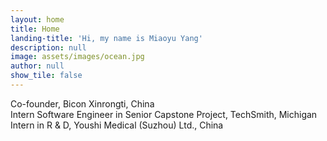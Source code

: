 ```yaml
---
layout: home
title: Home
landing-title: 'Hi, my name is Miaoyu Yang'
description: null
image: assets/images/ocean.jpg
author: null
show_tile: false
---
```

Co-founder, Bicon Xinrongti, China<br />Intern Software Engineer in Senior Capstone Project, TechSmith, Michigan<br />Intern in R & D, Youshi Medical (Suzhou) Ltd., China
